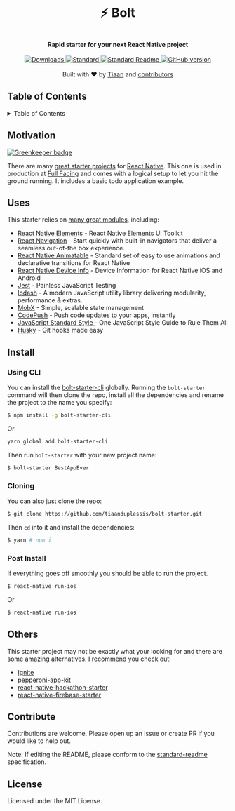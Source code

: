<h1 align="center">
  ⚡ Bolt
</h1>
<br>
<div align="center">
  <strong>Rapid starter for your next React Native project</strong>
</div>
<br>
<div align="center">
    <a href="https://npmjs.org/package/bolt-starter">
    <img src="https://img.shields.io/npm/dm/bolt-starter.svg?style=flat-square" alt="Downloads" />
    </a>
    <a href="https://github.com/feross/standard">
      <img src="https://img.shields.io/badge/code%20style-standard-brightgreen.svg?style=flat-square" alt="Standard" />
    </a>
    <a href="https://github.com/RichardLitt/standard-readme)">
      <img src="https://img.shields.io/badge/standard--readme-OK-green.svg?style=flat-square" alt="Standard Readme" />
    </a>
    <a href="https://badge.fury.io/gh/tiaanduplessis%2Fbolt-starter">
      <img src="https://badge.fury.io/gh/tiaanduplessis%2Fbolt-starter.svg?style=flat-square" alt="GitHub version" />
   </a>
</div>
<br>
<div align="center">
  Built with ❤︎ by <a href="tiaanduplessis.co.za">Tiaan</a> and <a href="https://github.com/tiaanduplessis/bolt/graphs/contributors">contributors</a>
</div>

<h2>Table of Contents</h2>
<details>
  <summary>Table of Contents</summary>
  <li><a href="#motivation">Motivation</a></li>
  <li><a href="#uses">Uses</a></li>
  <li><a href="#install">Install</a></li>
  <li><a href="#usage">Usage</a></li>
  <li><a href="#api">API</a></li>
  <li><a href="#others">Others</a></li>
  <li><a href="#contribute">Contribute</a></li>
  <li><a href="#license">License</a></li>
</details>

## Motivation

[![Greenkeeper badge](https://badges.greenkeeper.io/tiaanduplessis/bolt-starter.svg)](https://greenkeeper.io/)

There are many [great starter projects](#others) for [React Native](https://facebook.github.io/react-native/). This one is used in production at [Full Facing](http://www.fullfacing.com) and comes with a logical setup to let you hit the ground running. It includes a basic todo application example.

## Uses

This starter relies on [many great modules](package.json), including:

- [React Native Elements](https://github.com/react-native-community/react-native-elements) - React Native Elements UI Toolkit
- [React Navigation](https://reactnavigation.org/) - Start quickly with built-in navigators that deliver a seamless out-of-the box experience.
- [React Native Animatable](https://github.com/oblador/react-native-animatable) - Standard set of easy to use animations and declarative transitions for React Native
- [React Native Device Info](https://github.com/rebeccahughes/react-native-device-info) - Device Information for React Native iOS and Android
- [Jest](http://facebook.github.io/jest/) - Painless JavaScript Testing
- [lodash](https://lodash.com/) - A modern JavaScript utility library delivering modularity, performance & extras.
- [MobX](https://mobx.js.org/) - Simple, scalable state management
- [CodePush](http://codepush.tools/) - Push code updates to your apps, instantly
- [JavaScript Standard Style ](http://standardjs.com/) - One JavaScript Style Guide to Rule Them All
- [Husky](https://github.com/typicode/husky) - Git hooks made easy

## Install

### Using CLI

You can install the [bolt-starter-cli](https://github.com/tiaanduplessis/bolt-starter-cli) globally. Running the `bolt-starter` command will then clone the repo, install all the dependencies and rename the project to the name you specify:

```sh
$ npm install -g bolt-starter-cli
```

Or

```sh
yarn global add bolt-starter-cli
```

Then run `bolt-starter` with your new project name:

```sh
$ bolt-starter BestAppEver
```

### Cloning

You can also just clone the repo:


```sh
$ git clone https://github.com/tiaanduplessis/bolt-starter.git
```

Then `cd` into it and install the dependencies:

```sh
$ yarn # npm i
```

### Post Install

If everything goes off smoothly you should be able to run the project.

```sh
$ react-native run-ios 
```
Or
```sh
$ react-native run-ios 
```

## Others

This starter project may not be exactly what your looking for and there are some amazing alternatives. I recommend you check out:

- [Ignite](https://github.com/infinitered/ignite)
- [pepperoni-app-kit](https://github.com/futurice/pepperoni-app-kit)
- [react-native-hackathon-starter](https://github.com/dabit3/react-native-hackathon-starter)
- [react-native-firebase-starter](https://github.com/jsappme/react-native-firebase-starter)

## Contribute

Contributions are welcome. Please open up an issue or create PR if you would like to help out.

Note: If editing the README, please conform to the [standard-readme](https://github.com/RichardLitt/standard-readme) specification.

## License

Licensed under the MIT License.